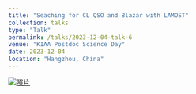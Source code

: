 ```yaml
---
title: "Seaching for CL QSO and Blazar with LAMOST"
collection: talks
type: "Talk"
permalink: /talks/2023-12-04-talk-6
venue: "KIAA Postdoc Science Day"
date: 2023-12-04
location: "Hangzhou, China"
---
```


[![照片](杭州变脸活动星系会议.jpg)]()
